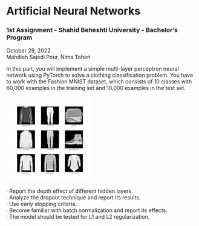 # Artificial Neural Networks
### 1st Assignment - Shahid Beheshti University - Bachelor’s Program
October 29, 2022<br/> 
Mahdieh Sajedi Pour, Nima Taheri<br/>

In this part, you will implement a simple multi-layer perceptron neural network using PyTorch
to solve a clothing classification problem. You have to work with the Fashion MNIST dataset,
which consists of 10 classes with 60,000 examples in the training set and 10,000 examples in
the test set.

![alt text](https://github.com/mahdieh-sjp/CS-SBU-ANN/blob/main/first-assignment/fashion-mnist.jpg)

∙ Report the depth effect of different hidden layers.<br/> 
∙ Analyze the dropout technique and report its results.<br/> 
∙ Use early stopping criteria.<br/> 
∙ Become familiar with batch normalization and report its effects.<br/> 
∙ The model should be tested for L1 and L2 regularization.<br/> 
